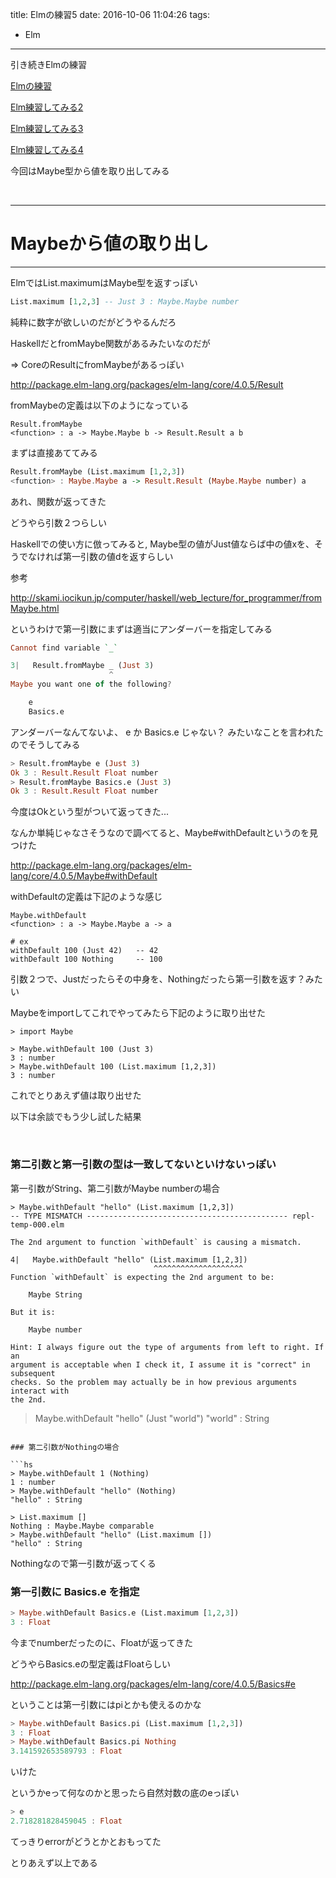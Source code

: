 title: Elmの練習5
date: 2016-10-06 11:04:26
tags:
- Elm
---

引き続きElmの練習

[Elmの練習](https://yoheikoga.github.io/2016/10/05/elm-training/)

[Elm練習してみる2](https://yoheikoga.github.io/2016/10/05/elm-training-100502/)

[Elm練習してみる3](https://yoheikoga.github.io/2016/10/05/elm-training-100503/)

[Elm練習してみる4](https://yoheikoga.github.io/2016/10/05/elm-training-100504/)


今回はMaybe型から値を取り出してみる

<!-- more -->


<br>

---
# Maybeから値の取り出し
---

ElmではList.maximumはMaybe型を返すっぽい

```hs
List.maximum [1,2,3] -- Just 3 : Maybe.Maybe number
```

純粋に数字が欲しいのだがどうやるんだろ

HaskellだとfromMaybe関数があるみたいなのだが

=> CoreのResultにfromMaybeがあるっぽい

http://package.elm-lang.org/packages/elm-lang/core/4.0.5/Result

fromMaybeの定義は以下のようになっている

```
Result.fromMaybe
<function> : a -> Maybe.Maybe b -> Result.Result a b
```


まずは直接あててみる

```hs
Result.fromMaybe (List.maximum [1,2,3])
<function> : Maybe.Maybe a -> Result.Result (Maybe.Maybe number) a
```

あれ、関数が返ってきた

どうやら引数２つらしい

Haskellでの使い方に倣ってみると, Maybe型の値がJust値ならば中の値xを、そうでなければ第一引数の値dを返すらしい

参考 

http://skami.iocikun.jp/computer/haskell/web_lecture/for_programmer/fromMaybe.html


というわけで第一引数にまずは適当にアンダーバーを指定してみる

```hs
Cannot find variable `_`

3|   Result.fromMaybe _ (Just 3)
                      ^
Maybe you want one of the following?

    e
    Basics.e

```

アンダーバーなんてないよ、 e か Basics.e じゃない？
みたいなことを言われたのでそうしてみる

```hs
> Result.fromMaybe e (Just 3)
Ok 3 : Result.Result Float number
> Result.fromMaybe Basics.e (Just 3)
Ok 3 : Result.Result Float number
```

今度はOkという型がついて返ってきた...

なんか単純じゃなさそうなので調べてると、Maybe#withDefaultというのを見つけた

http://package.elm-lang.org/packages/elm-lang/core/4.0.5/Maybe#withDefault

withDefaultの定義は下記のような感じ

```
Maybe.withDefault
<function> : a -> Maybe.Maybe a -> a

# ex
withDefault 100 (Just 42)   -- 42
withDefault 100 Nothing     -- 100
```

引数２つで、Justだったらその中身を、Nothingだったら第一引数を返す？みたい

Maybeをimportしてこれでやってみたら下記のように取り出せた

```
> import Maybe

> Maybe.withDefault 100 (Just 3)
3 : number
> Maybe.withDefault 100 (List.maximum [1,2,3])
3 : number
```


これでとりあえず値は取り出せた

以下は余談でもう少し試した結果

<br>

### 第二引数と第一引数の型は一致してないといけないっぽい

第一引数がString、第二引数がMaybe numberの場合

```
> Maybe.withDefault "hello" (List.maximum [1,2,3])
-- TYPE MISMATCH --------------------------------------------- repl-temp-000.elm

The 2nd argument to function `withDefault` is causing a mismatch.

4|   Maybe.withDefault "hello" (List.maximum [1,2,3])
                                ^^^^^^^^^^^^^^^^^^^^
Function `withDefault` is expecting the 2nd argument to be:

    Maybe String

But it is:

    Maybe number

Hint: I always figure out the type of arguments from left to right. If an
argument is acceptable when I check it, I assume it is "correct" in subsequent
checks. So the problem may actually be in how previous arguments interact with
the 2nd.
```

> Maybe.withDefault "hello" (Just "world")
"world" : String
```

### 第二引数がNothingの場合

```hs
> Maybe.withDefault 1 (Nothing)
1 : number
> Maybe.withDefault "hello" (Nothing)
"hello" : String

> List.maximum []
Nothing : Maybe.Maybe comparable
> Maybe.withDefault "hello" (List.maximum [])
"hello" : String
```

Nothingなので第一引数が返ってくる




### 第一引数に Basics.e を指定

```hs
> Maybe.withDefault Basics.e (List.maximum [1,2,3])
3 : Float
```

今までnumberだったのに、Floatが返ってきた

どうやらBasics.eの型定義はFloatらしい

http://package.elm-lang.org/packages/elm-lang/core/4.0.5/Basics#e


ということは第一引数にはpiとかも使えるのかな

```hs
> Maybe.withDefault Basics.pi (List.maximum [1,2,3])
3 : Float
> Maybe.withDefault Basics.pi Nothing
3.141592653589793 : Float
```

いけた


というかeって何なのかと思ったら自然対数の底のeっぽい

```hs
> e
2.718281828459045 : Float
```

てっきりerrorがどうとかとおもってた


とりあえず以上である

